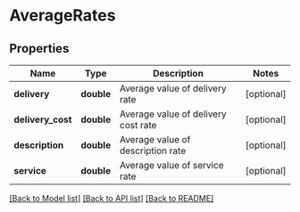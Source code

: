 # AverageRates

## Properties
Name | Type | Description | Notes
------------ | ------------- | ------------- | -------------
**delivery** | **double** | Average value of delivery rate | [optional] 
**delivery_cost** | **double** | Average value of delivery cost rate | [optional] 
**description** | **double** | Average value of description rate | [optional] 
**service** | **double** | Average value of service rate | [optional] 

[[Back to Model list]](../README.md#documentation-for-models) [[Back to API list]](../README.md#documentation-for-api-endpoints) [[Back to README]](../README.md)


